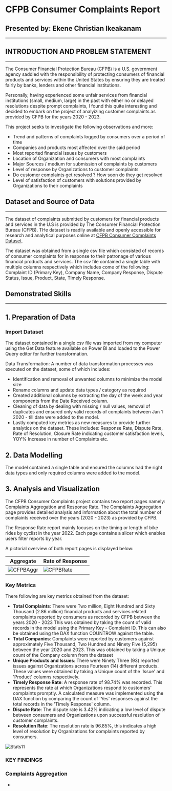 # CFPB Consumer Complaints Report
## Presented by: Ekene Christian Ikeakanam
___
## INTRODUCTION AND PROBLEM STATEMENT
___
The Consumer Financial Protection Bureau (CFPB) is a U.S. government agency saddled with the responsibility of protecting consumers of financial products and services within the United States by ensuring they are treated fairly by banks, lenders and other financial institutions.

Personally, having experienced some unfair services from financial institutions (small, medium, large) in the past with either no or delayed resolutions despite prompt complaints, I found this quite interesting and decided to embark on the project of analyizing customer complaints as provided by CFPB for the years 2020 - 2023.

This project seeks to investigate the following observations and more:
- Trend and patterns of complaints logged by consumers over a period of time
- Companies and products most affected over the said period
- Most reported financial issues by customers
- Location of Organization and consumers with most complaints
- Major Sources / medium for submission of complaints by customers
- Level of response by Organizations to customer complaints
- Do customer complaints get resolved ? How soon do they get resolved 
- Level of satisfaction of customers with solutions provided by Organizations to their complaints

## Dataset and Source of Data
___
The dataset of complaints submitted by customers for financial products and services in the U.S is provided by The Consumer Financial Protection Bureau (CFPB). THe dataset is readily available and openly accessible for research and analytical purposes online at [CFPB Consumer Complaints Dataset](https://www.consumerfinance.gov/data-research/consumer-complaints/#download-the-data).

The dataset was obtained from a single csv file which consisted of records of consumer complaints for in response to their patronage of various financial products and services. The csv file contained a single table with multiple columns respectively which includes come of the following: Complaint ID (Primary Key), Company Name, Company Response, Dispute Status, Issue, Product, State, Timely Response.

## Demonstrated Skills
___
## 1. Preparation of Data

### Import Dataset

The dataset contained in a single csv file was imported from my computer using the Get Data feature available on Power BI and loaded to the Power Query editor for further transformation.

Data Transformation: A number of data transformation processes was executed on the dataset, some of which includes:
- Identification and removal of unwanted columns to minimize the model size
- Rename columns and update data types / category as required
- Created additional columns by extracting the day of the week and year components from the Date Received column.
- Cleaning of data by dealing with missing / null values, removal of duplicates and ensured only valid records of complaints between Jan 1 2020 - till date were added to the model.
- Lastly computed key metrics as new measures to provide further analytics on the dataset. These includes: Response Rate, Dispute Rate, Rate of Resolution, Closure Rate indicating customer satisfaction levels, YOY% Increase in number of Complaints etc.

## 2. Data Modelling

The model contained a single table and ensured the columns had the right data types and only required columns were added to the model.

## 3. Analysis and Visualization

The CFPB Consumer Complaints project contains two report pages namely: Complaints Aggregation and Response Rate.
The Complaints Aggregation page provides detailed analysis and information about the total number of complaints received over the years (2020 - 2023) as provided by CFPB.

The Response Rate report mainly focuses on the timing or length of bike rides by cyclist in the year 2022. Each page contains a slicer which enables users filter reports by year. 

A pictorial overview of both report pages is displayed below:

|Aggregate|Rate of Response|
|----------|--------------|
|![CFPBAggr](https://github.com/eikeakanam/CFPB-Customer-Complaints/assets/75729930/f8854285-3fd4-477f-9b06-e25f029479bd)|![CFPBRate](https://github.com/eikeakanam/CFPB-Customer-Complaints/assets/75729930/68724b20-548c-4215-a8ba-a4e42bdd1e3b)|

### Key Metrics

There following are key metrics obtained from the dataset:

- **Total Complaints**: There were Two million, Eight Hundred and Sixty Thousand (2.86 million) financial products and services related complaints reported by consumers as recorded by CFPB between the years 2020 - 2023 This was obtained by taking the count of valid records in the model using the Primary Key - Complaint ID. This can also be obtained using the DAX function COUNTROW against the table.
- **Total Companies**: Complaints were reported by customers against approximately Five Thousand, Two Hundred and Ninety Five (5,295) between the year 2020 and 2023. This was obtained by taking a Unique count of the Company column from the dataset
- **Unique Products and Issues**: There were Ninety Three (93) reported issues against Organizations across Fourteen (14) different products. These values were obtained by taking a Unique count of the 'Issue' and 'Product' columns respectively.
- **Timely Response Rate**: A response rate of 98.74% was recorded. This represents the rate at which Organizations respond to customers' complaints promptly. A calculated measure was implemented using the DAX function by comparing the count of 'Yes' responses against the total records in the 'Timely Response' column.
- **Dispute Rate**: The dispute rate is 3.42% indicating a low level of dispute between consumers and Organizations upon successful resolution of customer complaints.
- **Resolution Rate**: The resolution rate is 96.85%, this indicates a high level of resolution by Organizations for complaints reported by consumers.

![Stats11](https://github.com/eikeakanam/CFPB-Customer-Complaints/assets/75729930/eddc3d4e-171f-4080-993b-bccd1feff98a)

### KEY FINDINGS
### Complaints Aggregation

- 


